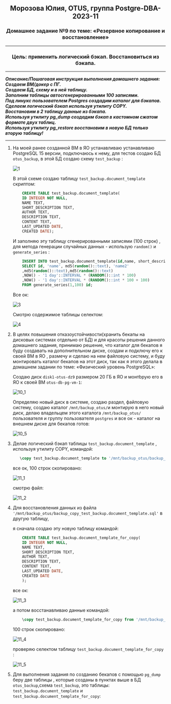 <div align="center"><h2>Морозова Юлия, OTUS, группа Postgre-DBA-2023-11</h2></div>


<div align=center><h3>Домашнее задание №9 по теме: «Резервное копирование и восстановление»</h3></div>  

***

**<div align=center><h3>Цель: применить логический бэкап. Восстановиться из бэкапа.</h3></div>**

***

***Описание/Пошаговая инструкция выполнения домашнего задания:***
***<br>Создаем ВМ/докер c ПГ.
<br>Создаем БД, схему и в ней таблицу.
<br>Заполним таблицы автосгенерированными 100 записями.
<br>Под линукс пользователем Postgres создадим каталог для бэкапов.
<br>Сделаем логический бэкап используя утилиту COPY.
<br>Восстановим в 2 таблицу данные из бэкапа.
<br>Используя утилиту pg_dump создадим бэкап в кастомном сжатом формате двух таблиц.
<br>Используя утилиту pg_restore восстановим в новую БД только вторую таблицу!***

***

1. На моей ранее созданной ВМ в ЯО устанавливаю устанавливаю PostgreSQL 15 версии, подключаюсь к нему, для тестов создаю БД ``otus_backup``, в этой БД создаю схему ``test_backup`` :

    ![1](https://github.com/Y-M-Morozova/9_homework_Morozova_Yulia/assets/153178571/fa1b6f4a-9012-437d-a95d-4a5ba24f4b40)

    В этой схеме создаю таблицу ``test_backup.document_template`` скриптом:
   
    ```sql
        CREATE TABLE test_backup.document_template(
        ID INTEGER NOT NULL,
        NAME TEXT,
        SHORT_DESCRIPTION TEXT,
        AUTHOR TEXT,
        DESCRIPTION TEXT,
        CONTENT TEXT,
        LAST_UPDATED DATE,
        CREATED DATE);    
    ```
    
    И заполняю эту таблицу сгенерированными записями (100 строк) , для метода генерации случайных данных - использую ``random()`` и ``generate_series`` :

    ```sql
        INSERT INTO test_backup.document_template(id,name, short_description, author, description,content, last_updated,created)
        SELECT id, 'name', md5(random()::text), 'name2'
        ,md5(random()::text),md5(random()::text)
        ,NOW() - '1 day'::INTERVAL * (RANDOM()::int * 100)
        ,NOW() - '1 day'::INTERVAL * (RANDOM()::int * 100 + 100)
        FROM generate_series(1,100) id;
    ```

    Все ок:

    ![3](https://github.com/Y-M-Morozova/9_homework_Morozova_Yulia/assets/153178571/d2f9a0f4-07b4-409a-a8b9-567603d40e6d)

   Смотрю содержимое таблицы селектом:

    ![4](https://github.com/Y-M-Morozova/9_homework_Morozova_Yulia/assets/153178571/15a1541e-34de-41a5-b970-f2dba27c79f2)


2. В целях повышения отказоустойчивости(хранить бекапы на дисковых системах отдельно от БД) и для красоты решения данного домашнего задания, принимаю решение, что каталог для бекапов я буду создавать на дополнительном диске, создам и подключу его к своей ВМ в ЯО , размечу и сделаю на нем файловую систему, и буду монтировать каталог бекапов на этот диск, так как я этого делала в домашнем задании по теме: «Физический уровень PostgreSQL»:

    Создаю диск ``disk1-otus-dz9`` размером 20 ГБ в ЯО и монтbрую его в ЯО к своей ВМ ``otus-db-pg-vm-1``:

    ![10_1](https://github.com/Y-M-Morozova/9_homework_Morozova_Yulia/assets/153178571/ef533fcf-964b-49f4-b42b-e4f328fbe8c9)

    Определяю новый диск в системе, создаю раздел, файловую систему, создаю каталог ``/mnt/backup_otus/``и монтирую в него новый диск, делаю владельцем этого каталога ``/mnt/backup_otus/`` пользователя и группу     пользователя ``postgres`` и все ок - каталог на внешнем диске для бекапов готов:

    ![10_5](https://github.com/Y-M-Morozova/9_homework_Morozova_Yulia/assets/153178571/4cc9c258-7102-4bb0-94a7-d618e1540a7d)

3. Делае логический бэкап таблицы ``test_backup.document_template`` , используя утилиту COPY, командой:

     ```sql
        \copy test_backup.document_template to '/mnt/backup_otus/backup_copy_test_backup.document_template.sql';
    ```  

    все ок, 100 строк скопировано:

    ![11_1](https://github.com/Y-M-Morozova/9_homework_Morozova_Yulia/assets/153178571/29cb508e-bfa3-42c2-863b-ec071647d96e)

    смотрю файл:

    ![11_2](https://github.com/Y-M-Morozova/9_homework_Morozova_Yulia/assets/153178571/cf15da56-fe46-4972-803e-874284829db5)

4. Для восстановления данных из файла ``'/mnt/backup_otus/backup_copy_test_backup.document_template.sql'`` в другую таблицу,

    я сначала создаю эту новую таблицу командой:

    ```sql
        CREATE TABLE test_backup.document_template_for_copy(
        ID INTEGER NOT NULL,
        NAME TEXT,
        SHORT_DESCRIPTION TEXT,
        AUTHOR TEXT,
        DESCRIPTION TEXT,
        CONTENT TEXT,
        LAST_UPDATED DATE,
        CREATED DATE
        );
    ```

    все ок:

    ![11_3](https://github.com/Y-M-Morozova/9_homework_Morozova_Yulia/assets/153178571/d3802fd0-e42a-4a5e-b62f-db806ee992db)


    а потом восстанавливаю данные командой:

    ```sql
        \copy test_backup.document_template_for_copy from '/mnt/backup_otus/backup_copy_test_backup.document_template.sql';
    ```

    100 строк скопировано:

    ![11_4](https://github.com/Y-M-Morozova/9_homework_Morozova_Yulia/assets/153178571/d59ec6a9-bc0d-4ea9-88f0-a1c3a8e2847a)

    проверяю селектом таблицу ``test_backup.document_template_for_copy`` :

    ![11_5](https://github.com/Y-M-Morozova/9_homework_Morozova_Yulia/assets/153178571/c134f65d-9149-4baa-88e4-ff5cf483a8da)

5. Для выполнения задания по созданию бекапов с помощью ``pg_dump`` беру две таблицы , которые созданы в пунктах выше в БД ``otus_backup``,схема ``test_backup``, это таблицы:  ``test_backup.document_template`` и ``test_backup.document_template_for_copy``:

   


  
   
   

    




    

    


        

     

    


   

    



    

    
